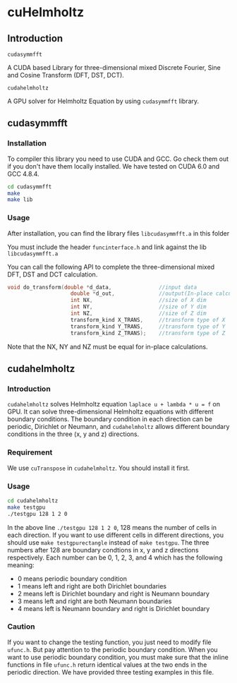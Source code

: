 # cuHelmholtz
## Introduction
```cudasymmfft```

A CUDA based Library for three-dimensional mixed Discrete Fourier, Sine and Cosine Transform (DFT, DST, DCT).

```cudahelmholtz```

A GPU solver for Helmholtz Equation by using ```cudasymmfft``` library.


## cudasymmfft
### Installation
To compiler this library you need to use CUDA and GCC. Go check them out if you don't have them locally installed. We have tested on CUDA 6.0 and GCC 4.8.4.

```bash
cd cudasymmfft 
make 
make lib
```

### Usage
After installation, you can find the library files ```libcudasymmfft.a``` in this folder

You must include the header ```funcinterface.h``` and link against the lib ```libcudasymmfft.a```

You can call the following API to complete the three-dimensional mixed DFT, DST and DCT calculation.
```cpp
void do_transform(double *d_data,               //input data
                    double *d_out,              //output(In-place calculation when equal to input data)
                    int NX,                     //size of X dim
                    int NY,                     //size of Y dim
                    int NZ,                     //size of Z dim
                    transform_kind X_TRANS,     //transform type of X
                    transform_kind Y_TRANS,     //transform type of Y
                    transform_kind Z_TRANS);    //transform type of Z
```

Note that the NX, NY and NZ must be equal for in-place calculations.

## cudahelmholtz
### Introduction
```cudahelmholtz``` solves Helmholtz equation ```laplace u + lambda * u = f``` on GPU. It can solve three-dimensional Helmholtz equations with different boundary conditions. The boundary condition in each direction can be periodic, Dirichlet or Neumann, and ```cudahelmholtz``` allows different boundary conditions in the three (x, y and z) directions.


### Requirement
We use ```cuTranspose``` in ```cudahelmholtz```. You should install it first.

### Usage
```bash
cd cudahelmholtz 
make testgpu
./testgpu 128 1 2 0 
```
In the above line ```./testgpu 128 1 2 0```, 128 means the number of cells in each direction. If you want to use different cells in different directions, you should use ```make testgpurectangle``` instead of ```make testgpu```. 
The three numbers after 128 are boundary condtions in x, y and z directions respectively. Each number can be 0, 1, 2, 3, and 4 which has the following meaning:
* 0 means periodic boundary condition
* 1 means left and right are both Dirichlet boundaries
* 2 means left is Dirichlet boundary and right is Neumann boundary
* 3 means left and right are both Neumann boundaries
* 4 means left is Neumann boundary and right is Dirichlet boundary

### Caution
If you want to change the testing function, you just need to modify file ```ufunc.h```. But pay attention to the periodic boundary condition. When you want to use periodic boundary condition, you must make sure that the inline functions in file ```ufunc.h``` return identical values at the two ends in the periodic direction. We have provided three testing examples in this file.
